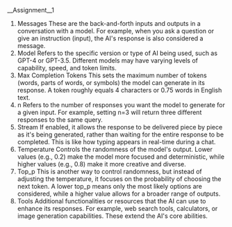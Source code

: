 __Assignment__1
1. Messages
These are the back-and-forth inputs and outputs in a conversation with a model. For example, when you ask a question or give an instruction (input), the AI's response is also considered a message.
2. Model
Refers to the specific version or type of AI being used, such as GPT-4 or GPT-3.5. Different models may have varying levels of capability, speed, and token limits.
3. Max Completion Tokens
This sets the maximum number of tokens (words, parts of words, or symbols) the model can generate in its response. A token roughly equals 4 characters or 0.75 words in English text.
4. n
Refers to the number of responses you want the model to generate for a given input. For example, setting n=3 will return three different responses to the same query.
5. Stream
If enabled, it allows the response to be delivered piece by piece as it's being generated, rather than waiting for the entire response to be completed. This is like how typing appears in real-time during a chat.
6. Temperature
Controls the randomness of the model's output. Lower values (e.g., 0.2) make the model more focused and deterministic, while higher values (e.g., 0.8) make it more creative and diverse.
7. Top_p
This is another way to control randomness, but instead of adjusting the temperature, it focuses on the probability of choosing the next token. A lower top_p means only the most likely options are considered, while a higher value allows for a broader range of outputs.
8. Tools
Additional functionalities or resources that the AI can use to enhance its responses. For example, web search tools, calculators, or image generation capabilities. These extend the AI's core abilities.
